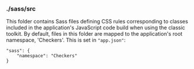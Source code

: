 ### ./sass/src

This folder contains Sass files defining CSS rules corresponding to classes
included in the application's JavaScript code build when using the classic toolkit.
By default, files in this folder are mapped to the application's root namespace, 'Checkers'.
This is set in `"app.json"`:

    "sass": {
        "namespace": "Checkers"
    }